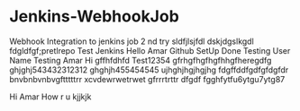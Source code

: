 # Jenkins-WebhookJob
Webhook Integration to jenkins job
2 nd try sldfjlsjfdl
dskjdgslkgdl
fdgldfgf;pretlrepo
Test Jenkins
Hello Amar Github SetUp Done
Testing User Name
Testing Amar
Hi
gffhfdhfd
Test12354
gfrhgfhgfhgfhhgfheregdfg
ghjghj543432312312
ghghjh455454545
ujhghjhgjhgjhg
fdgffddfgdfgfdgfdr
bnvbnbvnbvgftttttrr
xcvdewrwetrwet
gfrrrtrttr
dfgdf
fgghfytfu6ytgu7ytg87

Hi Amar
How r u
kjjkjk
